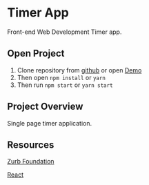 
# Timer App

Front-end Web Development Timer app. 

## Open Project

1. Clone repository from [github](  https://github.com/ajames20/react-timer-app
) or open [Demo](https://alert-force.surge.sh/)
1. Then open `npm install` or `yarn`
1. Then run `npm start` or `yarn start`

## Project Overview
Single page timer application. 

## Resources

[Zurb Foundation](https://http://foundation.zurb.com/)

[React](https://facebook.github.io/react/)

